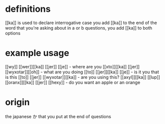 # definitions
[[ka]] is used to declare interrogative case
you add [[ka]] to the end of the word that you're asking about
in a or b questions, you add [[ka]] to both options
# example usage
[[wy]] [[wer]][[ka]] [[jer]] [[je]] - where are you
[[xto]][[ka]] [[jer]] [[wyxotar]][[oh]] - what are you doing
[[to]] [[jer]][[ka]] [[je]] - is it you that is this
[[to]] [[jer]] [[wyxotar]][[ka]] - are you using this?
[[axyl]][[ka]] [[lup]] [[oranx]][[ka]] [[jer]] [[hexy]] - do you want an apple or an orange
# origin
the japanese か that you put at the end of questions